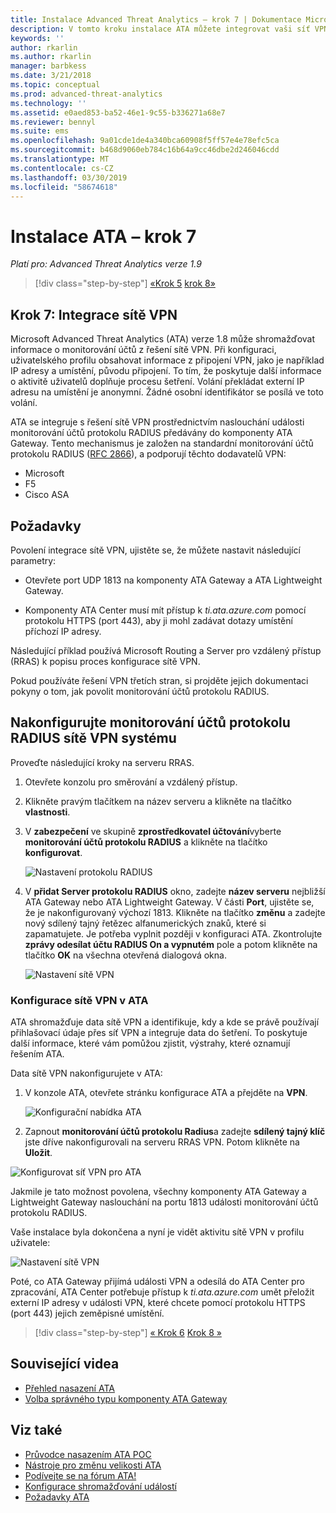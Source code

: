 ```yaml
---
title: Instalace Advanced Threat Analytics – krok 7 | Dokumentace Microsoftu
description: V tomto kroku instalace ATA můžete integrovat vaši síť VPN.
keywords: ''
author: rkarlin
ms.author: rkarlin
manager: barbkess
ms.date: 3/21/2018
ms.topic: conceptual
ms.prod: advanced-threat-analytics
ms.technology: ''
ms.assetid: e0aed853-ba52-46e1-9c55-b336271a68e7
ms.reviewer: bennyl
ms.suite: ems
ms.openlocfilehash: 9a01cde1de4a340bca60908f5ff57e4e78efc5ca
ms.sourcegitcommit: b468d9060eb784c16b64a9cc46dbe2d246046cdd
ms.translationtype: MT
ms.contentlocale: cs-CZ
ms.lasthandoff: 03/30/2019
ms.locfileid: "58674618"
---
```

# <a name="install-ata---step-7"></a>Instalace ATA – krok 7

*Platí pro: Advanced Threat Analytics verze 1.9*

> [!div class="step-by-step"]
> [«Krok 5](install-ata-step5.md)
> [krok 8»](install-ata-step7.md)

## <a name="step-7-integrate-vpn"></a>Krok 7: Integrace sítě VPN

Microsoft Advanced Threat Analytics (ATA) verze 1.8 může shromažďovat informace o monitorování účtů z řešení sítě VPN. Při konfiguraci, uživatelského profilu obsahovat informace z připojení VPN, jako je například IP adresy a umístění, původu připojení. To tím, že poskytuje další informace o aktivitě uživatelů doplňuje procesu šetření. Volání překládat externí IP adresu na umístění je anonymní. Žádné osobní identifikátor se posílá ve toto volání.

ATA se integruje s řešení sítě VPN prostřednictvím naslouchání události monitorování účtů protokolu RADIUS předávány do komponenty ATA Gateway. Tento mechanismus je založen na standardní monitorování účtů protokolu RADIUS ([RFC 2866](https://tools.ietf.org/html/rfc2866)), a podporují těchto dodavatelů VPN:

-   Microsoft
-   F5
-   Cisco ASA

## <a name="prerequisites"></a>Požadavky

Povolení integrace sítě VPN, ujistěte se, že můžete nastavit následující parametry:

-   Otevřete port UDP 1813 na komponenty ATA Gateway a ATA Lightweight Gateway.

-   Komponenty ATA Center musí mít přístup k *ti.ata.azure.com* pomocí protokolu HTTPS (port 443), aby ji mohl zadávat dotazy umístění příchozí IP adresy.

Následující příklad používá Microsoft Routing a Server pro vzdálený přístup (RRAS) k popisu proces konfigurace sítě VPN.

Pokud používáte řešení VPN třetích stran, si projděte jejich dokumentaci pokyny o tom, jak povolit monitorování účtů protokolu RADIUS.

## <a name="configure-radius-accounting-on-the-vpn-system"></a>Nakonfigurujte monitorování účtů protokolu RADIUS sítě VPN systému

Proveďte následující kroky na serveru RRAS.
 
1.  Otevřete konzolu pro směrování a vzdálený přístup.
2.  Klikněte pravým tlačítkem na název serveru a klikněte na tlačítko **vlastnosti**.
3.  V **zabezpečení** ve skupině **zprostředkovatel účtování**vyberte **monitorování účtů protokolu RADIUS** a klikněte na tlačítko **konfigurovat**.

    ![Nastavení protokolu RADIUS](./media/radius-setup.png)

4.  V **přidat Server protokolu RADIUS** okno, zadejte **název serveru** nejbližší ATA Gateway nebo ATA Lightweight Gateway. V části **Port**, ujistěte se, že je nakonfigurovaný výchozí 1813. Klikněte na tlačítko **změnu** a zadejte nový sdílený tajný řetězec alfanumerických znaků, které si zapamatujete. Je potřeba vyplnit později v konfiguraci ATA. Zkontrolujte **zprávy odesílat účtu RADIUS On a vypnutém** pole a potom klikněte na tlačítko **OK** na všechna otevřená dialogová okna.
 
     ![Nastavení sítě VPN](./media/vpn-set-accounting.png)
     
### <a name="configure-vpn-in-ata"></a>Konfigurace sítě VPN v ATA

ATA shromažďuje data sítě VPN a identifikuje, kdy a kde se právě používají přihlašovací údaje přes síť VPN a integruje data do šetření. To poskytuje další informace, které vám pomůžou zjistit, výstrahy, které oznamují řešením ATA.

Data sítě VPN nakonfigurujete v ATA:

1. V konzole ATA, otevřete stránku konfigurace ATA a přejděte na **VPN**.
 
   ![Konfigurační nabídka ATA](./media/config-menu.png)

2. Zapnout **monitorování účtů protokolu Radius**a zadejte **sdílený tajný klíč** jste dříve nakonfigurovali na serveru RRAS VPN. Potom klikněte na **Uložit**.
 

  ![Konfigurovat síť VPN pro ATA](./media/vpn.png)


Jakmile je tato možnost povolena, všechny komponenty ATA Gateway a Lightweight Gateway naslouchání na portu 1813 události monitorování účtů protokolu RADIUS. 

Vaše instalace byla dokončena a nyní je vidět aktivitu sítě VPN v profilu uživatele:
 
   ![Nastavení sítě VPN](./media/vpn-user.png)

Poté, co ATA Gateway přijímá události VPN a odesílá do ATA Center pro zpracování, ATA Center potřebuje přístup k *ti.ata.azure.com* umět přeložit externí IP adresy v události VPN, které chcete pomocí protokolu HTTPS (port 443) jejich zeměpisné umístění.




> [!div class="step-by-step"]
> [« Krok 6](install-ata-step5.md)
> [Krok 8 »](install-ata-step7.md)



## <a name="related-videos"></a>Související videa
- [Přehled nasazení ATA](https://channel9.msdn.com/Shows/Microsoft-Security/Overview-of-ATA-Deployment-in-10-Minutes)
- [Volba správného typu komponenty ATA Gateway](https://channel9.msdn.com/Shows/Microsoft-Security/ATA-Deployment-Choose-the-Right-Gateway-Type)


## <a name="see-also"></a>Viz také
- [Průvodce nasazením ATA POC](http://aka.ms/atapoc)
- [Nástroje pro změnu velikosti ATA](http://aka.ms/aatpsizingtool)
- [Podívejte se na fórum ATA!](https://social.technet.microsoft.com/Forums/security/home?forum=mata)
- [Konfigurace shromažďování událostí](configure-event-collection.md)
- [Požadavky ATA](ata-prerequisites.md)

